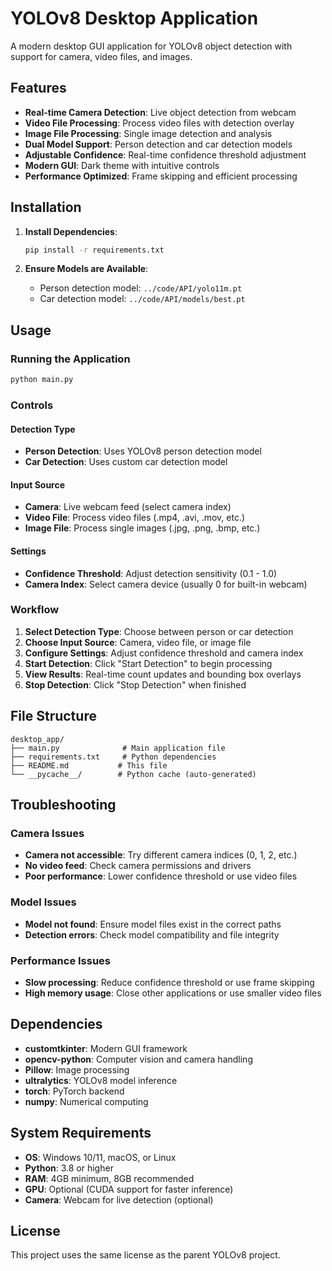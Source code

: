 # YOLOv8 Desktop Application

A modern desktop GUI application for YOLOv8 object detection with support for camera, video files, and images.

## Features

- **Real-time Camera Detection**: Live object detection from webcam
- **Video File Processing**: Process video files with detection overlay
- **Image File Processing**: Single image detection and analysis
- **Dual Model Support**: Person detection and car detection models
- **Adjustable Confidence**: Real-time confidence threshold adjustment
- **Modern GUI**: Dark theme with intuitive controls
- **Performance Optimized**: Frame skipping and efficient processing

## Installation

1. **Install Dependencies**:
   ```bash
   pip install -r requirements.txt
   ```

2. **Ensure Models are Available**:
   - Person detection model: `../code/API/yolo11m.pt`
   - Car detection model: `../code/API/models/best.pt`

## Usage

### Running the Application

```bash
python main.py
```

### Controls

#### Detection Type
- **Person Detection**: Uses YOLOv8 person detection model
- **Car Detection**: Uses custom car detection model

#### Input Source
- **Camera**: Live webcam feed (select camera index)
- **Video File**: Process video files (.mp4, .avi, .mov, etc.)
- **Image File**: Process single images (.jpg, .png, .bmp, etc.)

#### Settings
- **Confidence Threshold**: Adjust detection sensitivity (0.1 - 1.0)
- **Camera Index**: Select camera device (usually 0 for built-in webcam)

### Workflow

1. **Select Detection Type**: Choose between person or car detection
2. **Choose Input Source**: Camera, video file, or image file
3. **Configure Settings**: Adjust confidence threshold and camera index
4. **Start Detection**: Click "Start Detection" to begin processing
5. **View Results**: Real-time count updates and bounding box overlays
6. **Stop Detection**: Click "Stop Detection" when finished

## File Structure

```
desktop_app/
├── main.py              # Main application file
├── requirements.txt     # Python dependencies
├── README.md           # This file
└── __pycache__/        # Python cache (auto-generated)
```

## Troubleshooting

### Camera Issues
- **Camera not accessible**: Try different camera indices (0, 1, 2, etc.)
- **No video feed**: Check camera permissions and drivers
- **Poor performance**: Lower confidence threshold or use video files

### Model Issues
- **Model not found**: Ensure model files exist in the correct paths
- **Detection errors**: Check model compatibility and file integrity

### Performance Issues
- **Slow processing**: Reduce confidence threshold or use frame skipping
- **High memory usage**: Close other applications or use smaller video files

## Dependencies

- **customtkinter**: Modern GUI framework
- **opencv-python**: Computer vision and camera handling
- **Pillow**: Image processing
- **ultralytics**: YOLOv8 model inference
- **torch**: PyTorch backend
- **numpy**: Numerical computing

## System Requirements

- **OS**: Windows 10/11, macOS, or Linux
- **Python**: 3.8 or higher
- **RAM**: 4GB minimum, 8GB recommended
- **GPU**: Optional (CUDA support for faster inference)
- **Camera**: Webcam for live detection (optional)

## License

This project uses the same license as the parent YOLOv8 project. 